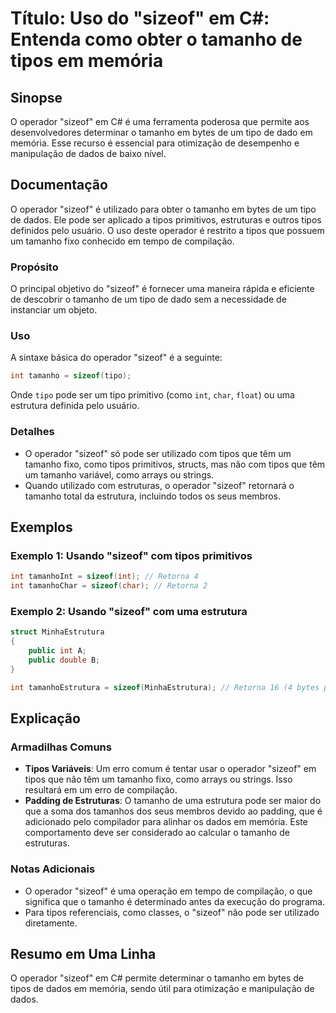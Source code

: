 <!--
Meta Description: # Título: Uso do "sizeof" em C#: Entenda como obter o tamanho de tipos em memória ## Sinopse O operador "sizeof" em C# é uma ferramenta poderosa que p...
Meta Keywords: sizeof, tamanho, tipos, operador, que
-->

# Título: Uso do "sizeof" em C#: Entenda como obter o tamanho de tipos em memória

## Sinopse
O operador "sizeof" em C# é uma ferramenta poderosa que permite aos desenvolvedores determinar o tamanho em bytes de um tipo de dado em memória. Esse recurso é essencial para otimização de desempenho e manipulação de dados de baixo nível.

## Documentação
O operador "sizeof" é utilizado para obter o tamanho em bytes de um tipo de dados. Ele pode ser aplicado a tipos primitivos, estruturas e outros tipos definidos pelo usuário. O uso deste operador é restrito a tipos que possuem um tamanho fixo conhecido em tempo de compilação.

### Propósito
O principal objetivo do "sizeof" é fornecer uma maneira rápida e eficiente de descobrir o tamanho de um tipo de dado sem a necessidade de instanciar um objeto.

### Uso
A sintaxe básica do operador "sizeof" é a seguinte:

```csharp
int tamanho = sizeof(tipo);
```

Onde `tipo` pode ser um tipo primitivo (como `int`, `char`, `float`) ou uma estrutura definida pelo usuário.

### Detalhes
- O operador "sizeof" só pode ser utilizado com tipos que têm um tamanho fixo, como tipos primitivos, structs, mas não com tipos que têm um tamanho variável, como arrays ou strings.
- Quando utilizado com estruturas, o operador "sizeof" retornará o tamanho total da estrutura, incluindo todos os seus membros.

## Exemplos
### Exemplo 1: Usando "sizeof" com tipos primitivos

```csharp
int tamanhoInt = sizeof(int); // Retorna 4
int tamanhoChar = sizeof(char); // Retorna 2
```

### Exemplo 2: Usando "sizeof" com uma estrutura

```csharp
struct MinhaEstrutura
{
    public int A;
    public double B;
}

int tamanhoEstrutura = sizeof(MinhaEstrutura); // Retorna 16 (4 bytes para int + 8 bytes para double + 4 bytes de padding)
```

## Explicação
### Armadilhas Comuns
- **Tipos Variáveis**: Um erro comum é tentar usar o operador "sizeof" em tipos que não têm um tamanho fixo, como arrays ou strings. Isso resultará em um erro de compilação.
- **Padding de Estruturas**: O tamanho de uma estrutura pode ser maior do que a soma dos tamanhos dos seus membros devido ao padding, que é adicionado pelo compilador para alinhar os dados em memória. Este comportamento deve ser considerado ao calcular o tamanho de estruturas.

### Notas Adicionais
- O operador "sizeof" é uma operação em tempo de compilação, o que significa que o tamanho é determinado antes da execução do programa.
- Para tipos referenciais, como classes, o "sizeof" não pode ser utilizado diretamente.

## Resumo em Uma Linha
O operador "sizeof" em C# permite determinar o tamanho em bytes de tipos de dados em memória, sendo útil para otimização e manipulação de dados.